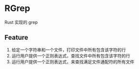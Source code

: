 # RGrep

Rust 实现的 grep

## Feature
1. 给定一个字符串和一个文件，打印文件中所有包含该字符的行
2. 运行用户提供一个正则表达式，查找文件中所有包含该字符的行
3. 运行用户提供一个正则表达式，来查找满足文件通配符的所有文件